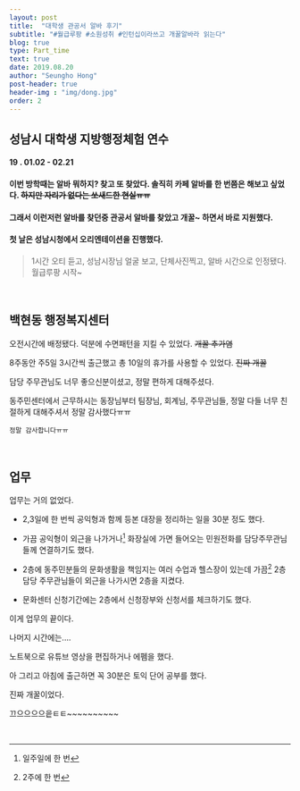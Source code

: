 ```yaml
---
layout: post
title:  "대학생 관공서 알바 후기"
subtitle: "#월급루팡 #소원성취 #인턴십이라쓰고 개꿀알바라 읽는다"
blog: true
type: Part_time
text: true
date: 2019.08.20
author: "Seungho Hong"
post-header: true
header-img : "img/dong.jpg"
order: 2
---
```



## 성남시 대학생 지방행정체험 연수


#### 19 . 01.02 - 02.21


#### 이번 방학때는 알바 뭐하지? 찾고 또 찾았다.  솔직히 카페 알바를 한 번쯤은 해보고 싶었다. ~~하지만 자리가 없다는 쏘새드한 현실ㅠㅠ~~


#### 그래서 이런저런 알바를 찾던중 관공서 알바를 찾았고 개꿀~ 하면서 바로 지원했다.


#### 첫 날은 성남시청에서 오리엔테이션을 진행했다.


>   1시간 오티 듣고, 성남시장님 얼굴 보고, 단체사진찍고, 알바 시간으로 인정됐다. 월급루팡 시작~

<br/>


## 백현동 행정복지센터 

오전시간에 배정됐다. 덕분에 수면패턴을 지킬 수 있었다. ~~개꿀 추가염~~


8주동안 주5일 3시간씩 출근했고 총 10일의 휴가를 사용할 수 있었다. ~~진짜 개꿀~~


담당 주무관님도 너무 좋으신분이셨고, 정말 편하게 대해주셨다.


동주민센터에서 근무하시는 동장님부터 팀장님, 회계님, 주무관님들, 정말 다들 너무 친절하게 대해주셔서 정말 감사했다ㅠㅠ


 `정말 감사합니다ㅠㅠ`

<br/>

## 업무

업무는 거의 없었다.

 - 2,3일에 한 번씩 공익형과 함께 등본 대장을 정리하는 일을 30분 정도 했다.
 
 - 가끔 공익형이 외근을 나가거나[^1] 화장실에 가면 들어오는 민원전화를 담당주무관님들께 연결하기도 했다.
 
 - 2층에 동주민분들의 문화생활을 책임지는 여러 수업과 헬스장이 있는데 가끔[^2] 2층 담당 주무관님들이 외근을 나가시면 2층을 지켰다.
 
 - 문화센터 신청기간에는 2층에서 신청장부와 신청서를 체크하기도 했다.


이게 업무의 끝이다.


나머지 시간에는....


노트북으로 유튜브 영상을 편집하거나 에펨을 했다.


아 그리고 아침에 출근하면 꼭 30분은 토익 단어 공부를 했다.


진짜 개꿀이었다.


끄으으으으읕ㅌㅌ~~~~~~~~~~

<br/>

[^1]:  일주일에 한 번
[^2]: 2주에 한 번